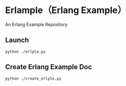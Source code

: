 # Erlample（Erlang Example）

An Erlang Example Repository


## Launch

    python ./erlple.py
    
    
## Create Erlang Example Doc

	python ./create_erlple.py